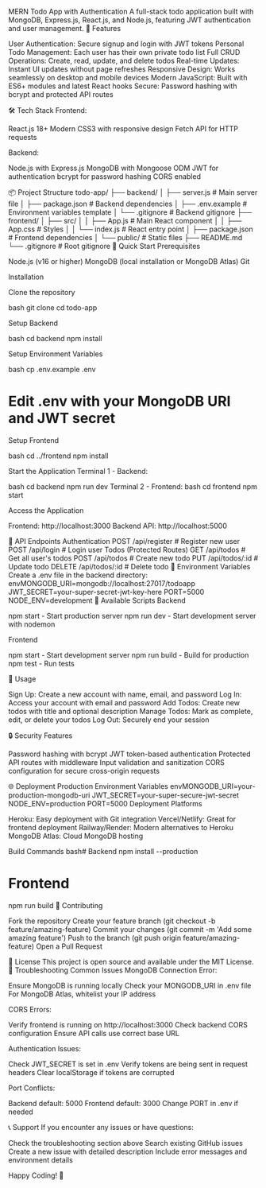 MERN Todo App with Authentication
A full-stack todo application built with MongoDB, Express.js, React.js, and Node.js, featuring JWT authentication and user management.
🚀 Features

User Authentication: Secure signup and login with JWT tokens
Personal Todo Management: Each user has their own private todo list
Full CRUD Operations: Create, read, update, and delete todos
Real-time Updates: Instant UI updates without page refreshes
Responsive Design: Works seamlessly on desktop and mobile devices
Modern JavaScript: Built with ES6+ modules and latest React hooks
Secure: Password hashing with bcrypt and protected API routes

🛠️ Tech Stack
Frontend:

React.js 18+
Modern CSS3 with responsive design
Fetch API for HTTP requests

Backend:

Node.js with Express.js
MongoDB with Mongoose ODM
JWT for authentication
bcrypt for password hashing
CORS enabled

📦 Project Structure
todo-app/
├── backend/
│   ├── server.js          # Main server file
│   ├── package.json       # Backend dependencies
│   ├── .env.example       # Environment variables template
│   └── .gitignore         # Backend gitignore
├── frontend/
│   ├── src/
│   │   ├── App.js         # Main React component
│   │   ├── App.css        # Styles
│   │   └── index.js       # React entry point
│   ├── package.json       # Frontend dependencies
│   └── public/            # Static files
├── README.md
└── .gitignore             # Root gitignore
🚀 Quick Start
Prerequisites

Node.js (v16 or higher)
MongoDB (local installation or MongoDB Atlas)
Git

Installation

Clone the repository

bash   git clone <your-repo-url>
   cd todo-app

Setup Backend

bash   cd backend
   npm install

Setup Environment Variables

bash   cp .env.example .env
   # Edit .env with your MongoDB URI and JWT secret

Setup Frontend

bash   cd ../frontend
   npm install

Start the Application
Terminal 1 - Backend:

bash   cd backend
   npm run dev
Terminal 2 - Frontend:
bash   cd frontend
   npm start

Access the Application

Frontend: http://localhost:3000
Backend API: http://localhost:5000



📝 API Endpoints
Authentication
POST /api/register    # Register new user
POST /api/login       # Login user
Todos (Protected Routes)
GET    /api/todos     # Get all user's todos
POST   /api/todos     # Create new todo
PUT    /api/todos/:id # Update todo
DELETE /api/todos/:id # Delete todo
🔐 Environment Variables
Create a .env file in the backend directory:
envMONGODB_URI=mongodb://localhost:27017/todoapp
JWT_SECRET=your-super-secret-jwt-key-here
PORT=5000
NODE_ENV=development
🔨 Available Scripts
Backend

npm start - Start production server
npm run dev - Start development server with nodemon

Frontend

npm start - Start development server
npm run build - Build for production
npm test - Run tests

📱 Usage

Sign Up: Create a new account with name, email, and password
Log In: Access your account with email and password
Add Todos: Create new todos with title and optional description
Manage Todos: Mark as complete, edit, or delete your todos
Log Out: Securely end your session

🔒 Security Features

Password hashing with bcrypt
JWT token-based authentication
Protected API routes with middleware
Input validation and sanitization
CORS configuration for secure cross-origin requests

🌐 Deployment
Production Environment Variables
envMONGODB_URI=your-production-mongodb-uri
JWT_SECRET=your-super-secure-jwt-secret
NODE_ENV=production
PORT=5000
Deployment Platforms

Heroku: Easy deployment with Git integration
Vercel/Netlify: Great for frontend deployment
Railway/Render: Modern alternatives to Heroku
MongoDB Atlas: Cloud MongoDB hosting

Build Commands
bash# Backend
npm install --production

# Frontend
npm run build
🤝 Contributing

Fork the repository
Create your feature branch (git checkout -b feature/amazing-feature)
Commit your changes (git commit -m 'Add some amazing feature')
Push to the branch (git push origin feature/amazing-feature)
Open a Pull Request

📄 License
This project is open source and available under the MIT License.
🐛 Troubleshooting
Common Issues
MongoDB Connection Error:

Ensure MongoDB is running locally
Check your MONGODB_URI in .env file
For MongoDB Atlas, whitelist your IP address

CORS Errors:

Verify frontend is running on http://localhost:3000
Check backend CORS configuration
Ensure API calls use correct base URL

Authentication Issues:

Check JWT_SECRET is set in .env
Verify tokens are being sent in request headers
Clear localStorage if tokens are corrupted

Port Conflicts:

Backend default: 5000
Frontend default: 3000
Change PORT in .env if needed

📞 Support
If you encounter any issues or have questions:

Check the troubleshooting section above
Search existing GitHub issues
Create a new issue with detailed description
Include error messages and environment details


Happy Coding! 🎉